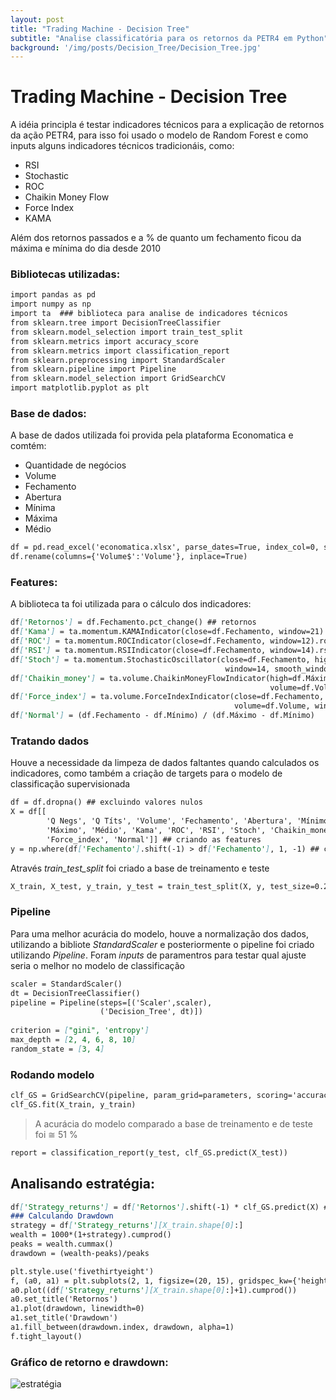 ```yaml
---
layout: post
title: "Trading Machine - Decision Tree"
subtitle: "Analise classificatória para os retornos da PETR4 em Python"
background: '/img/posts/Decision_Tree/Decision_Tree.jpg'
---
```

# Trading Machine - Decision Tree

A idéia principla é testar indicadores técnicos para a explicação de retornos da ação PETR4, para isso foi usado o modelo de Random Forest e como inputs alguns indicadores técnicos tradicionáis, como:

* RSI
* Stochastic
* ROC
* Chaikin Money Flow
* Force Index
* KAMA

Além dos retornos passados e a % de quanto um fechamento ficou da máxima e mínima do dia desde 2010


### Bibliotecas utilizadas:


```markdown
import pandas as pd
import numpy as np
import ta  ### biblioteca para analise de indicadores técnicos
from sklearn.tree import DecisionTreeClassifier
from sklearn.model_selection import train_test_split
from sklearn.metrics import accuracy_score
from sklearn.metrics import classification_report
from sklearn.preprocessing import StandardScaler
from sklearn.pipeline import Pipeline
from sklearn.model_selection import GridSearchCV
import matplotlib.pyplot as plt
```

### Base de dados:

A base de dados utilizada foi provida pela plataforma Economatica e comtém:

* Quantidade de negócios
* Volume
* Fechamento
* Abertura
* Mínima
* Máxima
* Médio

```markdown
df = pd.read_excel('economatica.xlsx', parse_dates=True, index_col=0, skiprows=3)
df.rename(columns={'Volume$':'Volume'}, inplace=True)
```

### Features:

A biblioteca ta foi utilizada para o cálculo dos indicadores:


```markdown
df['Retornos'] = df.Fechamento.pct_change() ## retornos
df['Kama'] = ta.momentum.KAMAIndicator(close=df.Fechamento, window=21).kama() ## indicador Kama
df['ROC'] = ta.momentum.ROCIndicator(close=df.Fechamento, window=12).roc()
df['RSI'] = ta.momentum.RSIIndicator(close=df.Fechamento, window=14).rsi()
df['Stoch'] = ta.momentum.StochasticOscillator(close=df.Fechamento, high=df.Máximo, low=df.Mínimo, 
                                                window=14, smooth_window=3).stoch()
df['Chaikin_money'] = ta.volume.ChaikinMoneyFlowIndicator(high=df.Máximo, low=df.Mínimo, close=df.Fechamento, 
                                                          volume=df.Volume, window=20).chaikin_money_flow()
df['Force_index'] = ta.volume.ForceIndexIndicator(close=df.Fechamento, 
                                                  volume=df.Volume, window=13).force_index() 
df['Normal'] = (df.Fechamento - df.Mínimo) / (df.Máximo - df.Mínimo) 
```

### Tratando dados

Houve a necessidade da limpeza de dados faltantes quando calculados os indicadores, como também a criação de targets para o modelo de classificação supervisionada

```markdown
df = df.dropna() ## excluindo valores nulos
X = df[[
        'Q Negs', 'Q Títs', 'Volume', 'Fechamento', 'Abertura', 'Mínimo', 
        'Máximo', 'Médio', 'Kama', 'ROC', 'RSI', 'Stoch', 'Chaikin_money', 
        'Force_index', 'Normal']] ## criando as features
y = np.where(df['Fechamento'].shift(-1) > df['Fechamento'], 1, -1) ## criando target
```

Através _train_test_split_ foi criado a base de treinamento e teste

```markdown
X_train, X_test, y_train, y_test = train_test_split(X, y, test_size=0.2, shuffle=False)
```
### Pipeline

Para uma melhor acurácia do modelo, houve a normalização dos dados, utilizando a bibliote _StandardScaler_ e posteriormente o pipeline foi criado utilizando _Pipeline_.
Foram _inputs_ de paramentros para testar qual ajuste seria o melhor no modelo de classificação

```markdown
scaler = StandardScaler()
dt = DecisionTreeClassifier()
pipeline = Pipeline(steps=[('Scaler',scaler),
                    ('Decision_Tree', dt)])
                    
criterion = ["gini", 'entropy']
max_depth = [2, 4, 6, 8, 10]
random_state = [3, 4]
```

### Rodando modelo

```markdown
clf_GS = GridSearchCV(pipeline, param_grid=parameters, scoring='accuracy', cv=5)
clf_GS.fit(X_train, y_train)
```
> A acurácia do modelo comparado a base de treinamento e de teste foi ≅ 51 %

```markdown
report = classification_report(y_test, clf_GS.predict(X_test))
```

## Analisando estratégia:

```markdown
df['Strategy_returns'] = df['Retornos'].shift(-1) * clf_GS.predict(X) ### retorno da estratégia
### Calculando Drawdown
strategy = df['Strategy_returns'][X_train.shape[0]:]
wealth = 1000*(1+strategy).cumprod()
peaks = wealth.cummax()
drawdown = (wealth-peaks)/peaks

plt.style.use('fivethirtyeight')
f, (a0, a1) = plt.subplots(2, 1, figsize=(20, 15), gridspec_kw={'height_ratios': [3, 1]})
a0.plot((df['Strategy_returns'][X_train.shape[0]:]+1).cumprod())
a0.set_title('Retornos')
a1.plot(drawdown, linewidth=0)
a1.set_title('Drawdown')
a1.fill_between(drawdown.index, drawdown, alpha=1)
f.tight_layout()
```

### Gráfico de retorno e drawdown:
![estratégia](/img\posts\Decision_Tree\Estratégia_Decision.png)

